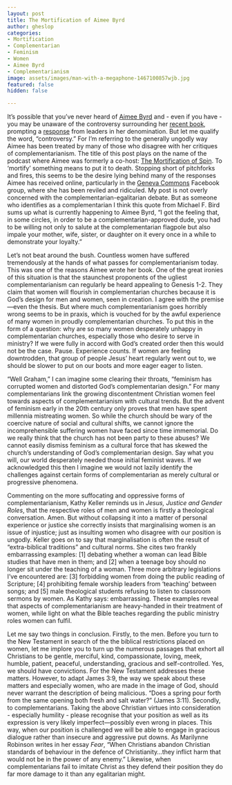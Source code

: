 ```yaml
---
layout: post
title: The Mortification of Aimee Byrd
author: gheslop
categories:
- Mortification
- Complementarian
- Feminism
- Women
- Aimee Byrd
- Complementarianism
image: assets/images/man-with-a-megaphone-1467100857wjb.jpg
featured: false
hidden: false

---
```

It’s possible that you’ve never heard of [Aimee Byrd](http://aimeebyrd.com "Aimee Byrd blog") and - even if you have - you may be unaware of the controversy surrounding her [recent book](https://www.amazon.com/Recovering-Biblical-Manhood-Womanhood-Rediscover/dp/0310108713/ref=sr_1_1?dchild=1&keywords=aimee+byrd&qid=1592902889&sr=8-1 "Recovering from Biblical Manhood and Womanhood"), prompting a [response](https://aimeebyrd.com/2020/06/22/an-open-letter-from-concerned-ministers-and-elders-in-the-opc/ "Open letter from concerned elders") from leaders in her denomination. But let me qualify the word, “controversy.” For I’m referring to the generally ungodly way Aimee has been treated by many of those who disagree with her critiques of complementarianism. The title of this post plays on the name of the podcast where Aimee was formerly a co-host: [The Mortification of Spin](https://www.reformation21.org/columns/mortification-of-spin "Mortification of Spin"). To ‘mortify’ something means to put it to death. Stopping short of pitchforks and fires, this seems to be the desire lying behind many of the responses Aimee has received online, particularly in the [Geneva Commons](https://gcscreenshots.wordpress.com/screenshots/ "Geneva Commons screenshots") Facebook group, where she has been reviled and ridiculed. My post is not overly concerned with the complementarian-egalitarian debate. But as someone who identifies as a complementarian I think this quote from Michael F. Bird sums up what is currently happening to Aimee Byrd, “I got the feeling that, in some circles, in order to be a complementarian-approved dude, you had to be willing not only to salute at the complementarian flagpole but also impale your mother, wife, sister, or daughter on it every once in a while to demonstrate your loyalty.”

Let’s not beat around the bush. Countless women have suffered tremendously at the hands of what passes for complementarianism today. This was one of the reasons Aimee wrote her book. One of the great ironies of this situation is that the staunchest proponents of the ugliest complementarianism can regularly be heard appealing to Genesis 1-2. They claim that women will flourish in complementarian churches because it is God’s design for men and women, seen in creation. I agree with the premise—even the thesis. But where much complementarianism goes horribly wrong seems to be in praxis, which is vouched for by the awful experience of many women in proudly complementarian churches. To put this in the form of a question: why are so many women desperately unhappy in complementarian churches, especially those who desire to serve in ministry? If we were fully in accord with God’s created order then this would not be the case. Pause. Experience counts. If women are feeling downtrodden, that group of people Jesus’ heart regularly went out to, we should be slower to put on our boots and more eager eager to listen.

“Well Graham,” I can imagine some clearing their throats, “feminism has corrupted women and distorted God’s complementarian design.” For many complementarians link the growing discontentment Christian women feel towards aspects of complementarianism with cultural trends. But the advent of feminism early in the 20th century only proves that men have spent millennia mistreating women. So while the church should be wary of the coercive nature of social and cultural shifts, we cannot ignore the incomprehensible suffering women have faced since time immemorial. Do we really think that the church has not been party to these abuses? We cannot easily dismiss feminism as a cultural force that has skewed the church’s understanding of God’s complementarian design. Say what you will, our world desperately needed those initial feminist waves. If we acknowledged this then I imagine we would not lazily identify the challenges against certain forms of complementarian as merely cultural or progressive phenomena.

Commenting on the more suffocating and oppressive forms of complementarianism, Kathy Keller reminds us in _Jesus, Justice and Gender Roles_, that the respective roles of men and women is firstly a theological conversation. Amen. But without collapsing it into a matter of personal experience or justice she correctly insists that marginalising women is an issue of injustice; just as insulting women who disagree with our position is ungodly. Keller goes on to say that marginalisation is often the result of “extra-biblical traditions” and cultural norms. She cites two frankly embarrassing examples: \[1\] debating whether a woman can lead Bible studies that have men in them; and \[2\] when a teenage boy should no longer sit under the teaching of a woman. Three more arbitrary legislations I’ve encountered are: \[3\] forbidding women from doing the public reading of Scripture; \[4\] prohibiting female worship leaders from ‘teaching’ between songs; and \[5\] male theological students refusing to listen to classroom sermons by women. As Kathy says: embarrassing. These examples reveal that aspects of complementarianism are heavy-handed in their treatment of women, while light on what the Bible teaches regarding the public ministry roles women can fulfil.

Let me say two things in conclusion. Firstly, to the men. Before you turn to the New Testament in search of the the biblical restrictions placed on women, let me implore you to turn up the numerous passages that exhort all Christians to be gentle, merciful, kind, compassionate, loving, meek, humble, patient, peaceful, understanding, gracious and self-controlled. Yes, we should have convictions. For the New Testament addresses these matters. However, to adapt James 3:9, the way we speak about these matters and especially women, who are made in the image of God, should never warrant the description of being malicious. “Does a spring pour forth from the same opening both fresh and salt water?” (James 3:11). Secondly, to complementarians. Taking the above Christian virtues into consideration - especially humility - please recognise that your position as well as its expression is very likely imperfect—possibly even wrong in places. This way, when our position is challenged we will be able to engage in gracious dialogue rather than insecure and aggressive put downs. As Marilynne Robinson writes in her essay _Fear_, “When Christians abandon Christian standards of behaviour in the defence of Christianity…they inflict harm that would not be in the power of any enemy.” Likewise, when complementarians fail to imitate Christ as they defend their position they do far more damage to it than any egalitarian might.